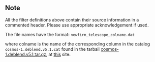 Note
----

All the filter definitions above contain their source information in a commented header.  Please use appropriate acknowledgement if used.

The file names have the format:
    ``newfirm_telescope_colname.dat``

where colname is the name of the corresponding column in the catalog `cosmos-1.deblend.v5.1.cat` found in the tarball [cosmos-1.deblend.v5.1.tar.gz](http://www.astro.yale.edu/nmbs/Data_Products_files/cosmos-1.deblend.v5.1.tar.gz), at [this](http://www.astro.yale.edu/nmbs/Data_Products.html) site.
